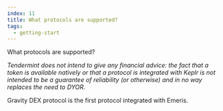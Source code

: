 ```yaml
---
index: 11
title: What protocols are supported?
tags: 
  - getting-start
---
```


What protocols are supported?

*Tendermint does not intend to give any financial advice: the fact that a token is available natively or that a protocol is integrated with Keplr is not intended to be a guarantee of reliability (or otherwise) and in no way replaces the need to DYOR.*

Gravity DEX protocol is the first protocol integrated with Emeris.
